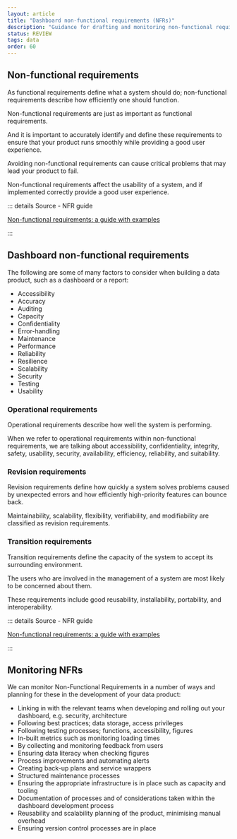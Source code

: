```yaml
---
layout: article
title: "Dashboard non-functional requirements (NFRs)"
description: "Guidance for drafting and monitoring non-functional requirements"
status: REVIEW
tags: data
order: 60
---
```

## Non-functional requirements  
  
As functional requirements define what a system should do; non-functional requirements describe how efficiently one should function.  
  
Non-functional requirements are just as important as functional requirements.  
  
And it is important to accurately identify and define these requirements to ensure that your product runs smoothly while providing a good user experience.  
  
Avoiding non-functional requirements can cause critical problems that may lead your product to fail.  
  
Non-functional requirements affect the usability of a system, and if implemented correctly provide a good user experience.

::: details Source - NFR guide

[Non-functional requirements: a guide with examples][non-func 1]

:::  

## Dashboard non-functional requirements  
  
The following are some of many factors to consider when building a data product, such as a dashboard or a report:

- Accessibility
- Accuracy
- Auditing
- Capacity
- Confidentiality
- Error-handling
- Maintenance
- Performance
- Reliability
- Resilience
- Scalability
- Security
- Testing
- Usability  
  
### Operational requirements  
  
Operational requirements describe how well the system is performing.  

When we refer to operational requirements within non-functional requirements, we are talking about accessibility, confidentiality, integrity, safety, usability, security, availability, efficiency, reliability, and suitability.  
  
### Revision requirements  
  
Revision requirements define how quickly a system solves problems caused by unexpected errors and how efficiently high-priority features can bounce back.  
  
Maintainability, scalability, flexibility, verifiability, and modifiability are classified as revision requirements.  
  
### Transition requirements  
  
Transition requirements define the capacity of the system to accept its surrounding environment.  
  
The users who are involved in the management of a system are most likely to be concerned about them.  
  
These requirements include good reusability, installability, portability, and interoperability.  
  
::: details Source - NFR guide

[Non-functional requirements: a guide with examples][non-func 1]

:::

## Monitoring NFRs  
  
We can monitor Non-Functional Requirements in a number of ways and planning for these in the development of your data product:

- Linking in with the relevant teams when developing and rolling out your dashboard, e.g. security, architecture
- Following best practices; data storage, access privileges
- Following testing processes; functions, accessibility, figures
- In-built metrics such as monitoring loading times
- By collecting and monitoring feedback from users
- Ensuring data literacy when checking figures
- Process improvements and automating alerts
- Creating back-up plans and service wrappers
- Structured maintenance processes
- Ensuring the appropriate infrastructure is in place such as capacity and tooling
- Documentation of processes and of considerations taken within the dashboard development process
- Reusability and scalability planning of the product, minimising manual overhead
- Ensuring version control processes are in place

[non-func 1]: https://www.plutora.com/blog/non-functional-requirements-guide